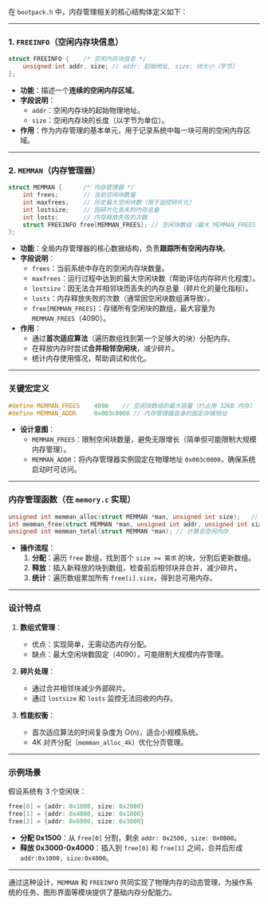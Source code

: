 在 `bootpack.h` 中，内存管理相关的核心结构体定义如下：

---

### 1. **`FREEINFO`（空闲内存块信息）**
```c
struct FREEINFO {    /* 空闲内存块信息 */
    unsigned int addr, size; // addr: 起始地址, size: 块大小（字节）
};
```
- **功能**：描述一个**连续的空闲内存区域**。
- **字段说明**：
  - `addr`：空闲内存块的起始物理地址。
  - `size`：空闲内存块的长度（以字节为单位）。
- **作用**：作为内存管理的基本单元，用于记录系统中每一块可用的空闲内存区域。

---

### 2. **`MEMMAN`（内存管理器）**
```c
struct MEMMAN {      /* 内存管理器 */
    int frees;       // 当前空闲块数量
    int maxfrees;    // 历史最大空闲块数（用于监控碎片化）
    int lostsize;    // 因碎片化丢失的内存总量
    int losts;       // 内存释放失败的次数
    struct FREEINFO free[MEMMAN_FREES]; // 空闲块数组（最大 MEMMAN_FREES 个）
};
```
- **功能**：全局内存管理器的核心数据结构，负责**跟踪所有空闲内存块**。
- **字段说明**：
  - `frees`：当前系统中存在的空闲内存块数量。
  - `maxfrees`：运行过程中达到的最大空闲块数（帮助评估内存碎片化程度）。
  - `lostsize`：因无法合并相邻块而丢失的内存总量（碎片化的量化指标）。
  - `losts`：内存释放失败的次数（通常因空闲块数组满导致）。
  - `free[MEMMAN_FREES]`：存储所有空闲块的数组，最大容量为 `MEMMAN_FREES`（4090）。
- **作用**：
  - 通过**首次适应算法**（遍历数组找到第一个足够大的块）分配内存。
  - 在释放内存时尝试**合并相邻空闲块**，减少碎片。
  - 统计内存使用情况，帮助调试和优化。

---

### 关键宏定义
```c
#define MEMMAN_FREES    4090    // 空闲块数组的最大容量（约占用 32KB 内存）
#define MEMMAN_ADDR     0x003c0000 // 内存管理器自身的固定存储地址
```
- **设计意图**：
  - `MEMMAN_FREES`：限制空闲块数量，避免无限增长（简单但可能限制大规模内存管理）。
  - `MEMMAN_ADDR`：将内存管理器实例固定在物理地址 `0x003c0000`，确保系统启动时可访问。

---

### 内存管理函数（在 `memory.c` 实现）
```c
unsigned int memman_alloc(struct MEMMAN *man, unsigned int size);   // 分配内存
int memman_free(struct MEMMAN *man, unsigned int addr, unsigned int size);  // 释放内存
unsigned int memman_total(struct MEMMAN *man); // 计算总空闲内存
```
- **操作流程**：
  1. **分配**：遍历 `free` 数组，找到首个 `size >= 需求` 的块，分割后更新数组。
  2. **释放**：插入新释放的块到数组，检查前后相邻块并合并，减少碎片。
  3. **统计**：遍历数组累加所有 `free[i].size`，得到总可用内存。

---

### 设计特点
1. **数组式管理**：
   - 优点：实现简单，无需动态内存分配。
   - 缺点：最大空闲块数固定（4090），可能限制大规模内存管理。

2. **碎片处理**：
   - 通过合并相邻块减少外部碎片。
   - 通过 `lostsize` 和 `losts` 监控无法回收的内存。

3. **性能权衡**：
   - 首次适应算法的时间复杂度为 O(n)，适合小规模系统。
   - 4K 对齐分配（`memman_alloc_4k`）优化分页管理。

---

### 示例场景
假设系统有 3 个空闲块：
```c
free[0] = {addr: 0x1000, size: 0x2000}
free[1] = {addr: 0x4000, size: 0x1000}
free[2] = {addr: 0x6000, size: 0x3000}
```
- **分配 0x1500**：从 `free[0]` 分割，剩余 `addr: 0x2500, size: 0x0B00`。
- **释放 0x3000-0x4000**：插入到 `free[0]` 和 `free[1]` 之间，合并后形成 `addr:0x1000, size:0x4000`。

---

通过这种设计，`MEMMAN` 和 `FREEINFO` 共同实现了物理内存的动态管理，为操作系统的任务、图形界面等模块提供了基础内存分配能力。